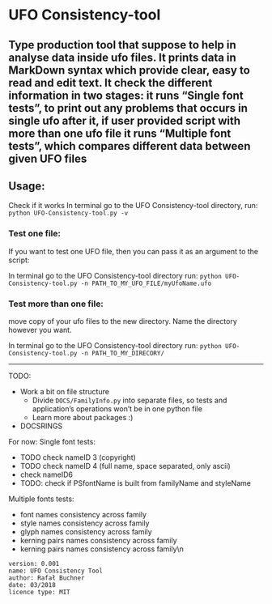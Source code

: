 # UFO Consistency-tool
Type production tool that suppose to help in analyse data inside ufo files.
It prints data in MarkDown syntax which provide clear, easy to read and edit text.
It check the different information in two stages:
it runs “Single font tests”, to print out any problems that occurs in single ufo
after it, if user provided script with more than one ufo file it runs “Multiple font tests”, which compares different data between given UFO files
---
## Usage:
Check if it works
In terminal go to the UFO Consistency-tool directory, run:
`python UFO-Consistency-tool.py -v`

### Test one file:

If you want to test one UFO file, then you can pass it as an argument to the script:

In terminal go to the UFO Consistency-tool directory
run:
`python UFO-Consistency-tool.py -n PATH_TO_MY_UFO_FILE/myUfoName.ufo`

### Test more than one file:
move copy of your ufo files to the new directory. Name the directory however you want.

In terminal go to the UFO Consistency-tool directory
run:
`python UFO-Consistency-tool.py -n PATH_TO_MY_DIRECORY/`


---
TODO:
 - Work a bit on file structure
     - Divide `DOCS/FamilyInfo.py` into separate files, so tests and application’s operations won’t be in one python file
     - Learn more about packages :)
 - DOCSRINGS


For now:
Single font tests:
 - TODO check nameID 3 (copyright)
 - TODO check nameID 4 (full name, space separated, only ascii)
 - check nameID6
 - TODO: check if PSfontName is built from familyName and styleName


Multiple fonts tests:
 - font names consistency across family
 - style names consistency across family
 - glyph names consistency across family
 - kerning pairs names consistency across family
 - kerning pairs names consistency across family\n


```
version: 0.001
name: UFO Consistency Tool
author: Rafał Buchner
date: 03/2018
licence type: MIT
```
